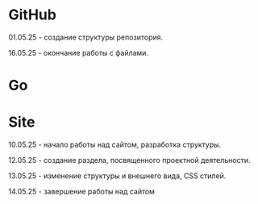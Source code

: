 
# GitHub 

01.05.25 - создание структуры репозитория.

16.05.25 - окончание работы с файлами.

# Go


# Site

10.05.25 - начало работы над сайтом, разработка структуры.

12.05.25 - создание раздела, посвященного проектной деятельности.

13.05.25 - изменение структуры и внешнего вида, CSS стилей.

14.05.25 - завершение работы над сайтом
